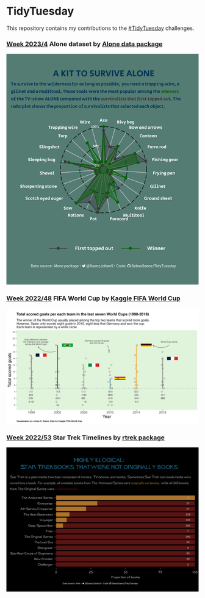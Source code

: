 

# TidyTuesday
This repository contains my contributions to the [#TidyTuesday](https://github.com/rfordatascience/tidytuesday) challenges.


### [Week 2023/4](https://github.com/SebasSaenz/TidyTuesday/blob/main/code/2023/alone.R) Alone dataset by [Alone data package](https://github.com/doehm/alone)

![./plots/2023/alone.png](https://github.com/SebasSaenz/TidyTuesday/blob/main/plots/2023/alone.png)

### [Week 2022/48](https://github.com/SebasSaenz/TidyTuesday/blob/main/code/2022/FIFA_world_cup.qmd) FIFA World Cup by [Kaggle FIFA World Cup](https://www.kaggle.com/datasets/evangower/fifa-world-cup/code)

![./plots/2022/world_cup.png](https://github.com/SebasSaenz/TidyTuesday/blob/main/plots/2022/world_cup.png)

### [Week 2022/53](https://github.com/SebasSaenz/TidyTuesday/blob/main/code/2022/startrek_timelines.qmd) Star Trek Timelines by [rtrek package](https://github.com/rfordatascience/tidytuesday/tree/master/data/2022/2022-12-27)

![./plots/2022/strek_novelization.png](https://github.com/SebasSaenz/TidyTuesday/blob/main/plots/2022/strek_novelization.png)
